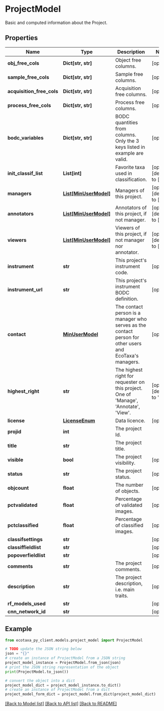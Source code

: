 # ProjectModel

Basic and computed information about the Project.

## Properties

Name | Type | Description | Notes
------------ | ------------- | ------------- | -------------
**obj_free_cols** | **Dict[str, str]** | Object free columns. | [optional] 
**sample_free_cols** | **Dict[str, str]** | Sample free columns. | [optional] 
**acquisition_free_cols** | **Dict[str, str]** | Acquisition free columns. | [optional] 
**process_free_cols** | **Dict[str, str]** | Process free columns. | [optional] 
**bodc_variables** | **Dict[str, str]** | BODC quantities from columns. Only the 3 keys listed in example are valid. | [optional] 
**init_classif_list** | **List[int]** | Favorite taxa used in classification. | [optional] [default to []]
**managers** | [**List[MinUserModel]**](MinUserModel.md) | Managers of this project. | [optional] [default to []]
**annotators** | [**List[MinUserModel]**](MinUserModel.md) | Annotators of this project, if not manager. | [optional] [default to []]
**viewers** | [**List[MinUserModel]**](MinUserModel.md) | Viewers of this project, if not manager nor annotator. | [optional] [default to []]
**instrument** | **str** | This project&#39;s instrument code. | [optional] 
**instrument_url** | **str** | This project&#39;s instrument BODC definition. | [optional] 
**contact** | [**MinUserModel**](MinUserModel.md) | The contact person is a manager who serves as the contact person for other users and EcoTaxa&#39;s managers. | [optional] 
**highest_right** | **str** | The highest right for requester on this project. One of &#39;Manage&#39;, &#39;Annotate&#39;, &#39;View&#39;. | [optional] [default to '']
**license** | [**LicenseEnum**](LicenseEnum.md) | Data licence. | [optional] 
**projid** | **int** | The project Id. | 
**title** | **str** | The project title. | 
**visible** | **bool** | The project visibility. | [optional] 
**status** | **str** | The project status. | [optional] 
**objcount** | **float** | The number of objects. | [optional] 
**pctvalidated** | **float** | Percentage of validated images. | [optional] 
**pctclassified** | **float** | Percentage of classified images. | [optional] 
**classifsettings** | **str** |  | [optional] 
**classiffieldlist** | **str** |  | [optional] 
**popoverfieldlist** | **str** |  | [optional] 
**comments** | **str** | The project comments. | [optional] 
**description** | **str** | The project description, i.e. main traits. | [optional] 
**rf_models_used** | **str** |  | [optional] 
**cnn_network_id** | **str** |  | [optional] 

## Example

```python
from ecotaxa_py_client.models.project_model import ProjectModel

# TODO update the JSON string below
json = "{}"
# create an instance of ProjectModel from a JSON string
project_model_instance = ProjectModel.from_json(json)
# print the JSON string representation of the object
print(ProjectModel.to_json())

# convert the object into a dict
project_model_dict = project_model_instance.to_dict()
# create an instance of ProjectModel from a dict
project_model_form_dict = project_model.from_dict(project_model_dict)
```
[[Back to Model list]](../README.md#documentation-for-models) [[Back to API list]](../README.md#documentation-for-api-endpoints) [[Back to README]](../README.md)


